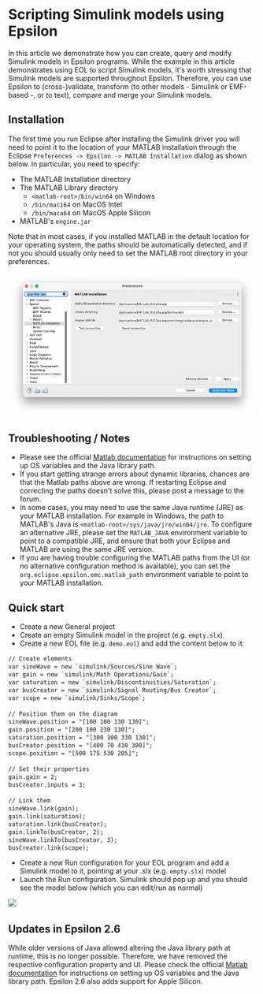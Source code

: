# Scripting Simulink models using Epsilon 

In this article we demonstrate how you can create, query and modify Simulink models in Epsilon programs. While the example in this article demonstrates using EOL to script Simulink models, it's worth stressing that Simulink models are supported throughout Epsilon. Therefore, you can use Epsilon to (cross-)validate, transform (to other models - Simulink or EMF-based -, or to text), compare and merge your Simulink models.

## Installation

The first time you run Eclipse after installing the Simulink driver you will need to point it to the location of your MATLAB installation through the Eclipse `Preferences -> Epsilon -> MATLAB Installation` dialog as shown below. In particular, you need to specify:

- The MATLAB Installation directory
- The MATLAB Library directory
    - `<matlab-root>/bin/win64` on Windows 
    - `/bin/maci64` on MacOS Intel 
    - `/bin/maca64` on MacOS Apple Silicon
- MATLAB's `engine.jar` 

Note that in most cases, if you installed MATLAB in the default location for your operating system, the paths should be automatically detected, and if not you should usually only need to set the MATLAB root directory in your preferences.

![](preferences.png)

## Troubleshooting / Notes

- Please see the official [Matlab documentation](https://uk.mathworks.com/help/matlab/matlab_external/setup-environment.html) for instructions on setting up OS variables and the Java library path.
- If you start getting strange errors about dynamic libraries, chances are that the Matlab paths above are wrong. If restarting Eclipse and correcting the paths doesn't solve this, please post a message to the forum.
- In some cases, you may need to use the same Java runtime (JRE) as your MATLAB installation. For example in Windows, the path to MATLAB's Java is `<matlab-root>/sys/java/jre/win64/jre`. To configure an alternative JRE, please set the `MATLAB_JAVA` environment variable to point to a compatible JRE, and ensure that both your Eclipse and MATLAB are using the same JRE version.
- If you are having trouble configuring the MATLAB paths from the UI (or no alternative configuration method is available), you can set the `org.eclipse.epsilon.emc.matlab_path` environment variable to point to your MATLAB installation.

## Quick start

- Create a new General project
- Create an empty Simulink model in the project (e.g. `empty.slx`)
- Create a new EOL file (e.g. `demo.eol`) and add the content below to
    it:

```eol
// Create elements
var sineWave = new `simulink/Sources/Sine Wave`;
var gain = new `simulink/Math Operations/Gain`;
var saturation = new `simulink/Discontinuities/Saturation`;
var busCreator = new `simulink/Signal Routing/Bus Creator`;
var scope = new `simulink/Sinks/Scope`;

// Position them on the diagram
sineWave.position = "[100 100 130 130]";
gain.position = "[200 100 230 130]";
saturation.position = "[300 100 330 130]";
busCreator.position = "[400 70 410 300]";
scope.position = "[500 175 530 205]";

// Set their properties
gain.gain = 2;
busCreator.inputs = 3;

// Link them
sineWave.link(gain);
gain.link(saturation);
saturation.link(busCreator);
gain.linkTo(busCreator, 2);
sineWave.linkTo(busCreator, 3);
busCreator.link(scope);
```

- Create a new Run configuration for your EOL program and add a Simulink model to it, pointing at your .slx (e.g. `empty.slx`) model
- Launch the Run configuration. Simulink should pop up and you should see the model below (which you can edit/run as normal)

![](simulink-model.png)

## Updates in Epsilon 2.6

While older versions of Java allowed altering the Java library path at runtime, this is no longer possible. Therefore, we have removed the respective configuration property and UI. Please check the official [Matlab documentation](https://uk.mathworks.com/help/matlab/matlab_external/setup-environment.html) for instructions on setting up OS variables and the Java library path. Epsilon 2.6 also adds support for Apple Silicon.